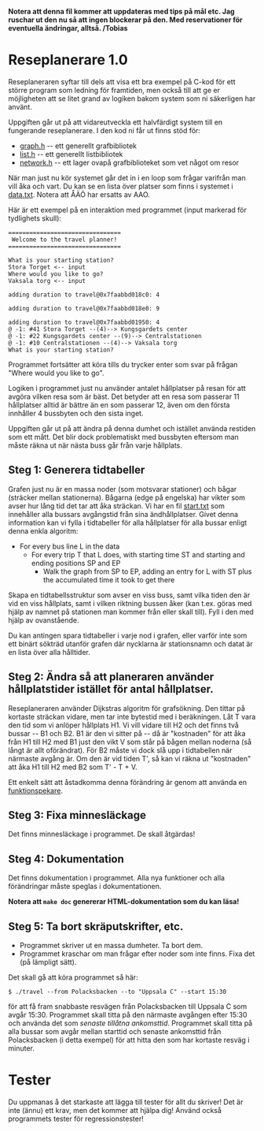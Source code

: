 **Notera att denna fil kommer att uppdateras med tips på mål etc.
Jag ruschar ut den nu så att ingen blockerar på den. 
Med reservationer för eventuella ändringar, alltså. /Tobias**


# Reseplanerare 1.0

Reseplaneraren syftar till dels att visa ett bra exempel på C-kod
för ett större program som ledning för framtiden, men också till
att ge er möjligheten att se litet grand av logiken bakom system
som ni säkerligen har använt.

Uppgiften går ut på att vidareutveckla ett halvfärdigt system till
en fungerande reseplanerare. I den kod ni får ut finns stöd för:

* [graph.h](graph.h) -- ett generellt grafbibliotek
* [list.h](list.h) -- ett generellt listbibliotek 
* [network.h](network.h) -- ett lager ovapå grafbiblioteket som vet något om resor

När man just nu kör systemet går det in i en loop som frågar
varifrån man vill åka och vart. Du kan se en lista över platser
som finns i systemet i [data.txt](data.txt). Notera att ÅÄÖ har
ersatts av AAO. 

Här är ett exempel på en interaktion med programmet (input
markerad för tydlighets skull):

```
================================
 Welcome to the travel planner!
================================

What is your starting station?
Stora Torget <-- input
Where would you like to go?
Vaksala torg <-- input

adding duration to travel@0x7faabbd018c0: 4

adding duration to travel@0x7faabbd018e0: 9

adding duration to travel@0x7faabbd01950: 4
@ -1: #41 Stora Torget --(4)--> Kungsgardets center
@ -1: #22 Kungsgardets center --(9)--> Centralstationen
@ -1: #10 Centralstationen --(4)--> Vaksala torg
What is your starting station?
```

Programmet fortsätter att köra tills du trycker enter
som svar på frågan "Where would you like to go".

Logiken i programmet just nu använder antalet hållplatser på resan
för att avgöra vilken resa som är bäst. Det betyder att en resa
som passerar 11 hållplatser alltid är bättre än en som passerar 12,
även om den första innhåller 4 bussbyten och den sista inget.

Uppgiften går ut på att ändra på denna dumhet och istället använda
restiden som ett mått. Det blir dock problematiskt med bussbyten
eftersom man måste räkna ut när nästa buss går från varje
hållplats.


## Steg 1: Generera tidtabeller

Grafen just nu är en massa noder (som motsvarar stationer) och
bågar (sträcker mellan stationerna). Bågarna (edge på engelska)
har vikter som avser hur lång tid det tar att åka sträckan. Vi har
en fil [start.txt](start.txt) som innehåller alla bussars
avgångstid från sina ändhållplatser. Givet denna information kan
vi fylla i tidtabeller för alla hållplatser för alla bussar enligt
denna enkla algoritm:

- For every bus line L in the data
   - For every trip T that L does, with starting time ST and
     starting and ending positions SP and EP
      * Walk the graph from SP to EP, adding an entry for L with
        ST plus the accumulated time it took to get there

Skapa en tidtabellsstruktur som avser en viss buss, samt vilka
tiden den är vid en viss hållplats, samt i vilken riktning bussen
åker (kan t.ex. göras med hjälp av namnet på stationen man kommer
från eller skall till). Fyll i den med hjälp av ovanstående.

Du kan antingen spara tidtabeller i varje nod i grafen, eller
varför inte som ett binärt sökträd utanför grafen där nycklarna är
stationsnamn och datat är en lista över alla hålltider.


## Steg 2: Ändra så att planeraren använder hållplatstider istället för antal hållplatser. 

Reseplaneraren använder Dijkstras algoritm för grafsökning. Den
tittar på kortaste sträckan vidare, men tar inte bytestid med i
beräkningen. Låt T vara den tid som vi anlöper hållplats H1. Vi
vill vidare till H2 och det finns två bussar -- B1 och B2. B1 är
den vi sitter på -- då är "kostnaden" för att åka från H1 till H2
med B1 just den vikt V som står på bågen mellan noderna (så långt
är allt oförändrat). För B2 måste vi dock slå upp i tidtabellen
när närmaste avgång är. Om den är vid tiden T', så kan vi räkna ut
"kostnaden" att åka H1 till H2 med B2 som T' - T + V.

Ett enkelt sätt att åstadkomma denna förändring är genom att
använda en [funktionspekare](http://c.learncodethehardway.org/book/ex18.html).


## Steg 3: Fixa minnesläckage

Det finns minnesläckage i programmet. De skall åtgärdas! 


## Steg 4: Dokumentation

Det finns dokumentation i programmet. Alla nya funktioner och alla
förändringar måste speglas i dokumentationen.

**Notera att `make doc` genererar HTML-dokumentation som du kan läsa!**

## Steg 5: Ta bort skräputskrifter, etc.

* Programmet skriver ut en massa dumheter. Ta bort dem. 
* Programmet kraschar om man frågar efter noder som inte finns. Fixa det (på lämpligt sätt). 

Det skall gå att köra programmet så här: 

```
$ ./travel --from Polacksbacken --to "Uppsala C" --start 15:30 
```

för att få fram snabbaste resvägen från Polacksbacken till 
Uppsala C som avgår 15:30. Programmet skall titta på den 
närmaste avgången efter 15:30 och använda det som *senaste
tillåtna ankomsttid*. Programmet skall titta på alla bussar
som avgår mellan starttid och senaste ankomsttid från 
Polacksbacken (i detta exempel) för att hitta den som har
kortaste resväg i minuter. 


# Tester

Du uppmanas å det starkaste att lägga till tester för allt du
skriver! Det är inte (ännu) ett krav, men det kommer att hjälpa dig!
Använd också programmets tester för regressionstester! 
